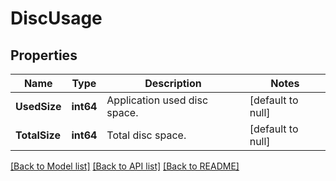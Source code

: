# DiscUsage

## Properties
Name | Type | Description | Notes
------------ | ------------- | ------------- | -------------
**UsedSize** | **int64** | Application used disc space. | [default to null]
**TotalSize** | **int64** | Total disc space. | [default to null]

[[Back to Model list]](../README.md#documentation-for-models) [[Back to API list]](../README.md#documentation-for-api-endpoints) [[Back to README]](../README.md)


